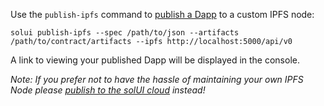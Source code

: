 Use the `publish-ipfs` command to [publish a Dapp](../../Publishing/Overview) to a custom IPFS node:

```shell
solui publish-ipfs --spec /path/to/json --artifacts /path/to/contract/artifacts --ipfs http://localhost:5000/api/v0
```

A link to viewing your published Dapp will be displayed in the console.

_Note: If you prefer not to have the hassle of maintaining your own IPFS Node please [publish to the solUI cloud](../Publish) instead!_